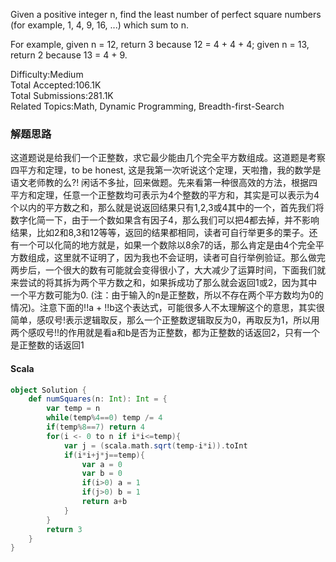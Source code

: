 Given a positive integer n, find the least number of perfect square numbers (for example, 1, 4, 9, 16, ...) which sum to n.

For example, given n = 12, return 3 because 12 = 4 + 4 + 4; given n = 13, return 2 because 13 = 4 + 9.

Difficulty:Medium  
Total Accepted:106.1K  
Total Submissions:281.1K  
Related Topics:Math, Dynamic Programming, Breadth-first-Search

### 解题思路
 这道题说是给我们一个正整数，求它最少能由几个完全平方数组成。这道题是考察四平方和定理，to be honest, 这是我第一次听说这个定理，天啦撸，我的数学是语文老师教的么?! 闲话不多扯，回来做题。先来看第一种很高效的方法，根据四平方和定理，任意一个正整数均可表示为4个整数的平方和，其实是可以表示为4个以内的平方数之和，那么就是说返回结果只有1,2,3或4其中的一个，首先我们将数字化简一下，由于一个数如果含有因子4，那么我们可以把4都去掉，并不影响结果，比如2和8,3和12等等，返回的结果都相同，读者可自行举更多的栗子。还有一个可以化简的地方就是，如果一个数除以8余7的话，那么肯定是由4个完全平方数组成，这里就不证明了，因为我也不会证明，读者可自行举例验证。那么做完两步后，一个很大的数有可能就会变得很小了，大大减少了运算时间，下面我们就来尝试的将其拆为两个平方数之和，如果拆成功了那么就会返回1或2，因为其中一个平方数可能为0. (注：由于输入的n是正整数，所以不存在两个平方数均为0的情况)。注意下面的!!a + !!b这个表达式，可能很多人不太理解这个的意思，其实很简单，感叹号!表示逻辑取反，那么一个正整数逻辑取反为0，再取反为1，所以用两个感叹号!!的作用就是看a和b是否为正整数，都为正整数的话返回2，只有一个是正整数的话返回1
#### Scala
```scala
object Solution {
    def numSquares(n: Int): Int = {
        var temp = n
        while(temp%4==0) temp /= 4
        if(temp%8==7) return 4
        for(i <- 0 to n if i*i<=temp){
            var j = (scala.math.sqrt(temp-i*i)).toInt
            if(i*i+j*j==temp){
                var a = 0
                var b = 0
                if(i>0) a = 1
                if(j>0) b = 1
                return a+b
            }
        }
        return 3
    }
}
```